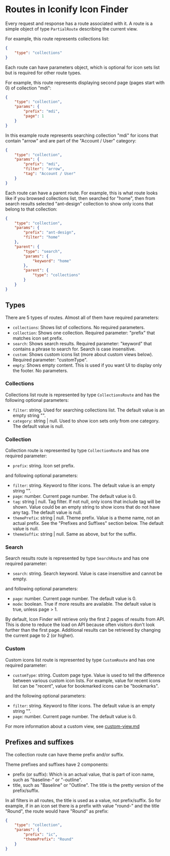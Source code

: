 # Routes in Iconify Icon Finder

Every request and response has a route associated with it. A route is a simple object of type `PartialRoute` describing the current view.

For example, this route represents collections list:

```json
{
	"type": "collections"
}
```

Each route can have parameters object, which is optional for icon sets list but is required for other route types.

For example, this route represents displaying second page (pages start with 0) of collection "mdi":

```json
{
	"type": "collection",
	"params": {
		"prefix": "mdi",
		"page": 1
	}
}
```

In this example route represents searching collection "mdi" for icons that contain "arrow" and are part of the "Account / User" category:

```json
{
	"type": "collection",
	"params": {
		"prefix": "mdi",
		"filter": "arrow",
		"tag": "Account / User"
	}
}
```

Each route can have a parent route. For example, this is what route looks like if you browsed collections list, then searched for "home", then from search results selected "ant-design" collection to show only icons that belong to that collection:

```json
{
	"type": "collection",
	"params": {
		"prefix": "ant-design",
		"filter": "home"
	},
	"parent": {
		"type": "search",
		"params": {
			"keyword": "home"
		},
		"parent": {
			"type": "collections"
		}
	}
}
```

## Types

There are 5 types of routes. Almost all of them have required parameters:

-   `collections`: Shows list of collections. No required parameters.
-   `collection`: Shows one collection. Required parameter: "prefix" that matches icon set prefix.
-   `search`: Shows search results. Required parameter: "keyword" that contains a phrase to search for. Search is case insensitive.
-   `custom`: Shows custom icons list (more about custom views below). Required parameter: "customType".
-   `empty`: Shows empty content. This is used if you want UI to display only the footer. No parameters.

### Collections

Collections list route is represented by type `CollectionsRoute` and has the following optional parameters:

-   `filter`: string. Used for searching collections list. The default value is an empty string "".
-   `category`: string | null. Used to show icon sets only from one category. The default value is null.

### Collection

Collection route is represented by type `CollectionRoute` and has one required parameter:

-   `prefix`: string. Icon set prefix.

and following optional parameters:

-   `filter`: string. Keyword to filter icons. The default value is an empty string "".
-   `page`: number. Current page number. The default value is 0.
-   `tag`: string | null. Tag filter. If not null, only icons that include tag will be shown. Value could be an empty string to show icons that do not have any tag. The default value is null.
-   `themePrefix`: string | null. Theme prefix. Value is a theme name, not an actual prefix. See the "Prefixes and Suffixes" section below. The default value is null.
-   `themeSuffix`: string | null. Same as above, but for the suffix.

### Search

Search results route is represented by type `SearchRoute` and has one required parameter:

-   `search`: string. Search keyword. Value is case insensitive and cannot be empty.

and following optional parameters:

-   `page`: number. Current page number. The default value is 0.
-   `mode`: boolean. True if more results are available. The default value is true, unless page > 1.

By default, Icon Finder will retrieve only the first 2 pages of results from API. This is done to reduce the load on API because often visitors don't look further than the first page. Additional results can be retrieved by changing the current page to 2 (or higher).

### Custom

Custom icons list route is represented by type `CustomRoute` and has one required parameter:

-   `customType`: string. Custom page type. Value is used to tell the difference between various custom icon lists. For example, value for recent icons list can be "recent", value for bookmarked icons can be "bookmarks".

and the following optional parameters:

-   `filter`: string. Keyword to filter icons. The default value is an empty string "".
-   `page`: number. Current page number. The default value is 0.

For more information about a custom view, see [custom-view.md](custom-view.md)

## Prefixes and suffixes

The collection route can have theme prefix and/or suffix.

Theme prefixes and suffixes have 2 components:

-   prefix (or suffix): Which is an actual value, that is part of icon name, such as "baseline-" or "-outline".
-   title, such as "Baseline" or "Outline". The title is the pretty version of the prefix/suffix.

In all filters in all routes, the title is used as a value, not prefix/suffix. So for example, if in an icon set there is a prefix with value "round-" and the title "Round", the route would have "Round" as prefix:

```json
{
	"type": "collection",
	"params": {
		"prefix": "ic",
		"themePrefix": "Round"
	}
}
```
